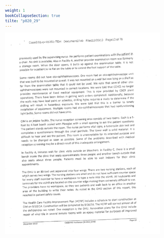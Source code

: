```yaml
---
weight: 1
bookCollapseSection: true
tilte: "p020_29"
---
```

![us_constitution_rip](../jpg/cup_020.jpg)
